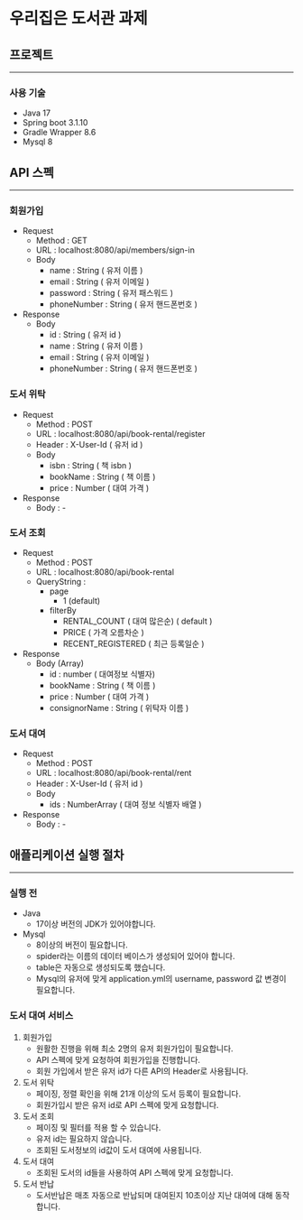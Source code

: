 # 우리집은 도서관 과제

## 프로젝트

***

### 사용 기술

- Java 17
- Spring boot 3.1.10
- Gradle Wrapper 8.6
- Mysql 8

## API 스펙

***

### 회원가입
- Request
    - Method : GET
    - URL : localhost:8080/api/members/sign-in
    - Body
        - name : String ( 유저 이름 )
        - email : String ( 유저 이메일 )
        - password : String ( 유저 패스워드 )
        - phoneNumber : String ( 유저 핸드폰번호 )
- Response
    - Body
        - id : String ( 유저 id )
        - name : String ( 유저 이름 )
        - email : String ( 유저 이메일 )
        - phoneNumber : String ( 유저 핸드폰번호 )

### 도서 위탁
- Request
    - Method : POST
    - URL : localhost:8080/api/book-rental/register
    - Header : X-User-Id ( 유저 id )
    - Body
        - isbn : String ( 책 isbn )
        - bookName : String ( 책 이름 )
        - price : Number ( 대여 가격 )
- Response
    - Body : -
  
### 도서 조회
- Request
    - Method : POST
    - URL : localhost:8080/api/book-rental
    - QueryString :
      - page
        - 1 (default)
      - filterBy
        - RENTAL_COUNT ( 대여 많은순) ( default )
        - PRICE ( 가격 오름차순 )
        - RECENT_REGISTERED ( 최근 등록일순 )
- Response
    - Body (Array)
      - id : number ( 대여정보 식별자)
      - bookName : String ( 책 이름 )
      - price : Number ( 대여 가격 )
      - consignorName : String ( 위탁자 이름 )

### 도서 대여
- Request
    - Method : POST
    - URL : localhost:8080/api/book-rental/rent
    - Header : X-User-Id ( 유저 id )
    - Body
        - ids : NumberArray ( 대여 정보 식별자 배열 )
- Response
    - Body : -
      
## 애플리케이션 실행 절차
***
### 실행 전
- Java
  - 17이상 버전의 JDK가 있어야합니다.
- Mysql
  - 8이상의 버전이 필요합니다.
  - spider라는 이름의 데이터 베이스가 생성되어 있어야 합니다.
  - table은 자동으로 생성되도록 했습니다.
  - Mysql의 유저에 맞게 application.yml의 username, password 값 변경이 필요합니다.
  
### 도서 대여 서비스
1. 회원가입
   - 원활한 진행을 위해 최소 2명의 유저 회원가입이 필요합니다.
   - API 스펙에 맞게 요청하여 회원가입을 진행합니다.
   - 회원 가입에서 받은 유저 id가 다른 API의 Header로 사용됩니다.
2. 도서 위탁
    - 페이징, 정렬 확인을 위해 21개 이상의 도서 등록이 필요합니다. 
    - 회원가입시 받은 유저 id로 API 스펙에 맞게 요청합니다.
3. 도서 조회
    - 페이징 및 필터를 적용 할 수 있습니다.
    - 유저 id는 필요하지 않습니다.
    - 조회된 도서정보의 id값이 도서 대여에 사용됩니다.
4. 도서 대여
    - 조회된 도서의 id들을 사용하여 API 스펙에 맞게 요청합니다.
5. 도서 반납
    - 도서반납은 매초 자동으로 반납되며 대여된지 10초이상 지난 대여에 대해 동작합니다. 
